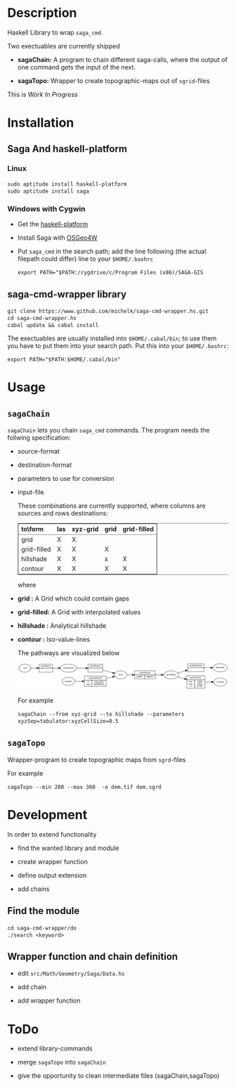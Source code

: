 
# Description

Haskell Library to wrap `saga_cmd`. 

Two exectuables are currently shipped

-   **sagaChain:** A program to chain different saga-calls, where the output of
    one command gets the input of the next.

-   **sagaTopo:** Wrapper to create topographic-maps out of `sgrid`-files

This is *Work In Progress*

# Installation

## Saga And haskell-platform

### Linux

    sudo aptitude install haskell-platform
    sudo aptitude install saga

### Windows with Cygwin

-   Get the [haskell-platform](http://www.haskell.org/platform/)

-   Install Saga with [OSGeo4W](http://trac.osgeo.org/osgeo4w/)

-   Put `saga_cmd` in the search path; add the line following (the actual
    filepath could differ) line to your `$HOME/.bashrc`
    
        export PATH="$PATH:/cygdrive/c/Program Files (x86)/SAGA-GIS

## saga-cmd-wrapper library

    git clone https://www.github.com/michelk/saga-cmd-wrapper.hs.git
    cd saga-cmd-wrapper.hs
    cabal update && cabal install

The exectuables are usually installed into `$HOME/.cabal/bin`; to
use them you have to put them into your search path. Put this into
your `$HOME/.bashrc`:

    export PATH="$PATH:$HOME/.cabal/bin"

# Usage

## `sagaChain`

`sagaChain` lets you chain `saga_cmd` commands. The program needs the
follwing specification:

-   source-format

-   destination-format

-   parameters to use for conversion

-   input-file
    
    These combinations are currently supported, where columns are
    sources and rows destinations:
    
    <table border="2" cellspacing="0" cellpadding="6" rules="groups" frame="hsides">
    
    
    <colgroup>
    <col  class="left" />
    
    <col  class="left" />
    
    <col  class="left" />
    
    <col  class="left" />
    
    <col  class="left" />
    </colgroup>
    <thead>
    <tr>
    <th scope="col" class="left">to\form</th>
    <th scope="col" class="left">las</th>
    <th scope="col" class="left">xyz-grid</th>
    <th scope="col" class="left">grid</th>
    <th scope="col" class="left">grid-filled</th>
    </tr>
    </thead>
    
    <tbody>
    <tr>
    <td class="left">grid</td>
    <td class="left">X</td>
    <td class="left">X</td>
    <td class="left">&#xa0;</td>
    <td class="left">&#xa0;</td>
    </tr>
    
    
    <tr>
    <td class="left">grid-filled</td>
    <td class="left">X</td>
    <td class="left">X</td>
    <td class="left">X</td>
    <td class="left">&#xa0;</td>
    </tr>
    
    
    <tr>
    <td class="left">hillshade</td>
    <td class="left">X</td>
    <td class="left">X</td>
    <td class="left">x</td>
    <td class="left">X</td>
    </tr>
    
    
    <tr>
    <td class="left">contour</td>
    <td class="left">X</td>
    <td class="left">X</td>
    <td class="left">X</td>
    <td class="left">X</td>
    </tr>
    </tbody>
    </table>
    
    where

-   **grid       :** A Grid which could contain gaps

-   **grid-filled:** A Grid with interpolated values

-   **hillshade  :** Analytical hillshade

-   **contour    :** Iso-value-lines
    
    The pathways are visualized below                   
    
    ![nil](doc/figures/chains.png)
    
    For example
    
        sagaChain --from xyz-grid --to hillshade --parameters xyzSep=tabulator:xyzCellSize=0.5

## `sagaTopo`

Wrapper-program to create topographic maps from `sgrd`-files

For example

    sagaTopo --min 280 --max 360  -o dem.tif dem.sgrd

# Development

In order to extend functionality

-   find the wanted library and module

-   create wrapper function

-   define output extension

-   add chains

## Find the module

    cd saga-cmd-wrapper/do
    ./search <keyword> 

## Wrapper function and chain definition

-   edit `src/Math/Geometry/Saga/Data.hs`

-   add chain

-   add wrapper function

# ToDo

-   extend library-commands

-   merge `sagaTopo` into `sagaChain`

-   give the opportunity to clean intermediate files (sagaChain,sagaTopo)
